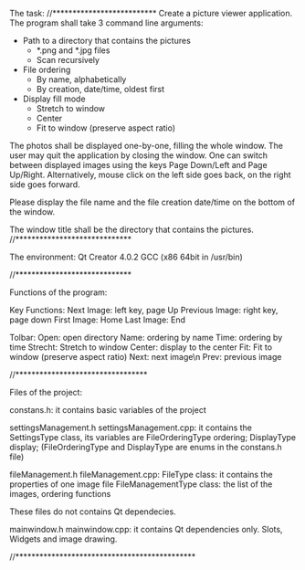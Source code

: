 The task:
//**************************
Create a picture viewer application. The program shall take 3 command line arguments:
- Path to a directory that contains the pictures
  - *.png and *.jpg files
  - Scan recursively
- File ordering
  - By name, alphabetically
  - By creation, date/time, oldest first
- Display fill mode
  - Stretch to window
  - Center
  - Fit to window (preserve aspect ratio)

The photos shall be displayed one-by-one, filling the whole window. The user may quit the application by closing the window. One can switch between displayed images using the keys Page Down/Left and Page Up/Right. Alternatively, mouse click on the left side goes back, on the right side goes forward.

Please display the file name and the file creation date/time on the bottom of the window.

The window title shall be the directory that contains the pictures.
//*****************************

The environment:
Qt Creator 4.0.2
GCC (x86 64bit in /usr/bin)

//*****************************

Functions of the program:

 Key Functions:
      Next Image: left key, page Up
      Previous Image: right key, page down
      First Image: Home
      Last Image: End

 Tolbar:
      Open: open directory 
      Name: ordering by name 
      Time: ordering by time
      Strecht: Stretch to window 
      Center: display to the center 
      Fit: Fit to window (preserve aspect ratio)
      Next: next image\n Prev: previous image

//*********************************
     
 Files of the project:

   constans.h: it contains basic variables of the project

   settingsManagement.h
   settingsManagement.cpp: it contains the SettingsType class, its variables are 
        FileOrderingType ordering;
        DisplayType display;
        (FileOrderingType and DisplayType are enums in the constans.h file)

   fileManagement.h
   fileManagement.cpp: 
       FileType class: it contains the properties of one image file
       FileManagementType class: the list of the images, ordering functions
   
   These files do not contains Qt dependecies.
   
   mainwindow.h
   mainwindow.cpp: it contains Qt dependencies only. Slots, Widgets and image drawing.  
       

//*********************************************
